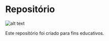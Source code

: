 # Repositório

![alt text](https://github.com/IlanZiin/repositorio/blob/master/pinguim.png)

Este repositório foi criado para fins educativos.
